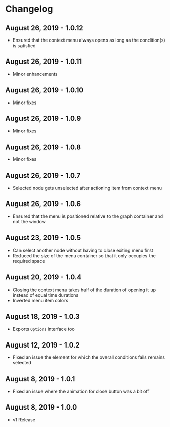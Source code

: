# Changelog

## August 26, 2019 - 1.0.12

- Ensured that the context menu always opens as long as the condition(s) is satisfied

## August 26, 2019 - 1.0.11

- Minor enhancements

## August 26, 2019 - 1.0.10

- Minor fixes

## August 26, 2019 - 1.0.9

- Minor fixes

## August 26, 2019 - 1.0.8

- Minor fixes

## August 26, 2019 - 1.0.7

- Selected node gets unselected after actioning item from context menu

## August 26, 2019 - 1.0.6

- Ensured that the menu is positioned relative to the graph container and not the window

## August 23, 2019 - 1.0.5

- Can select another node without having to close exiting menu first
- Reduced the size of the menu container so that it only occupies the required space

## August 20, 2019 - 1.0.4

- Closing the context menu takes half of the duration of opening it up instead of equal time durations
- Inverted menu item colors

## August 18, 2019 - 1.0.3

- Exports `Options` interface too

## August 12, 2019 - 1.0.2

- Fixed an issue the element for which the overall conditions fails remains selected 

## August 8, 2019 - 1.0.1

- Fixed an issue where the animation for close button was a bit off

## August 8, 2019 - 1.0.0

- v1 Release